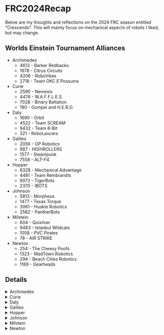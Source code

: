# FRC2024Recap
Below are my thoughts and reflections on the 2024 FRC season entitled "Crescendo".  This will mainly focus on mechanical aspects of robots I liked, but may change.

## Worlds Einstein Tournament Alliances

- Archimedes
  - 4613 - Barker Redbacks
  - 1678 - Citrus Circuits
  - 4206 - RoboVikes
  - 2718 - Team OKC E'Possums
- Curie
  - 2590 - Nemesis
  - 4476 - W.A.F.F.L.E.S.
  - 7028 - Binary Battalion
  - 190 - Gompei and H.E.R.D.
- Daly
  - 1690 - Orbit
  - 4522 - Team SCREAM
  - 9432 - Team 8-Bit
  - 321 - RoboLancers
- Galileo
  - 2056 - OP Robotics
  - 987 - HIGHROLLERS
  - 1577 - Steampunk
  - 7558 - ALT-F4
- Hopper
  - 6328 - Mechanical Advantage
  - 4481 - Team Rembrandts
  - 9072 - TigerBots
  - 2370 - IBOTS
- Johnson
  - 5813 - Morpheus
  - 1477 - Texas Torque
  - 3061 - Huskie Robotics
  - 2582 - PantherBots
- Milstein
  - 604 - Quixilver
  - 9483 - Istanbul Wildcats
  - 1058 - PVC Pirates
  - 78 - AIR STRIKE
- Newton
  - 254 - The Cheesy Poofs
  - 1323 - MadTown Robotics
  - 294 - Beach Cities Robotics
  - 1189 - Gearheads

## Details
<Details>
  <Summary>Archimedes</Summary>
  <Details>
    <Summary>4613 - Barker Redbacks</Summary>
  This is a test.
  </Details>
  ### 1678 - Citrus Circuits
  ### 4206 - RoboVikes
  ### 2718 - Team OKC E'Possums
</Details>

<Details>
<Summary>Curie</Summary>
- 2590 - Nemesis
- 4476 - W.A.F.F.L.E.S.
- 7028 - Binary Battalion
- 190 - Gompei and H.E.R.D.
</Details>

<Details>
  <Summary>Daly</Summary>
- 1690 - Orbit
- 4522 - Team SCREAM
- 9432 - Team 8-Bit
- 321 - RoboLancers
  </Details>

  <Details>
    <Summary>Galileo</Summary>
- 2056 - OP Robotics
- 987 - HIGHROLLERS
- 1577 - Steampunk
- 7558 - ALT-F4
</Details>

<Details>
  <Summary>Hopper</Summary>
- 6328 - Mechanical Advantage
- 4481 - Team Rembrandts
- 9072 - TigerBots
- 2370 - IBOTS
</Details>

<Details>
  <Summary>Johnson</Summary>
- 5813 - Morpheus
- 1477 - Texas Torque
- 3061 - Huskie Robotics
- 2582 - PantherBots
</Details>

<Details>
  <Summary>Milstein</Summary>
- 604 - Quixilver
- 9483 - Istanbul Wildcats
- 1058 - PVC Pirates
- 78 - AIR STRIKE
</Details>

<Details>
  <Summary>Newton</Summary>
- 254 - The Cheesy Poofs
- 1323 - MadTown Robotics
- 294 - Beach Cities Robotics
- 1189 - Gearheads
</Details>

